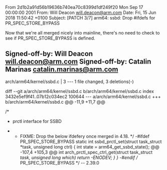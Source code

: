 From 2d1b2a91d56b19636b740ea70c8399d1df249f20 Mon Sep 17 00:00:00 2001
From: Will Deacon <will.deacon@arm.com>
Date: Fri, 15 Jun 2018 11:50:42 +0100
Subject: [PATCH 3/7] arm64: ssbd: Drop #ifdefs for PR_SPEC_STORE_BYPASS

Now that we're all merged nicely into mainline, there's no need to check
to see if PR_SPEC_STORE_BYPASS is defined.

Signed-off-by: Will Deacon <will.deacon@arm.com>
Signed-off-by: Catalin Marinas <catalin.marinas@arm.com>
---
 arch/arm64/kernel/ssbd.c | 3 ---
 1 file changed, 3 deletions(-)

diff --git a/arch/arm64/kernel/ssbd.c b/arch/arm64/kernel/ssbd.c
index 3432e5ef9f41..07b12c034ec2 100644
--- a/arch/arm64/kernel/ssbd.c
+++ b/arch/arm64/kernel/ssbd.c
@@ -11,9 +11,7 @@
 
 /*
  * prctl interface for SSBD
- * FIXME: Drop the below ifdefery once merged in 4.18.
  */
-#ifdef PR_SPEC_STORE_BYPASS
 static int ssbd_prctl_set(struct task_struct *task, unsigned long ctrl)
 {
 	int state = arm64_get_ssbd_state();
@@ -107,4 +105,3 @@ int arch_prctl_spec_ctrl_get(struct task_struct *task, unsigned long which)
 		return -ENODEV;
 	}
 }
-#endif	/* PR_SPEC_STORE_BYPASS */
-- 
2.39.0

